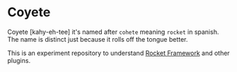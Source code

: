 Coyete
======
Coyete [kahy-eh-tee] it's named after `cohete` meaning `rocket` in
spanish.  The name is distinct just because it rolls off the tongue better.

This is an experiment repository to understand [Rocket
Framework](https://rocket.rs) and other plugins.